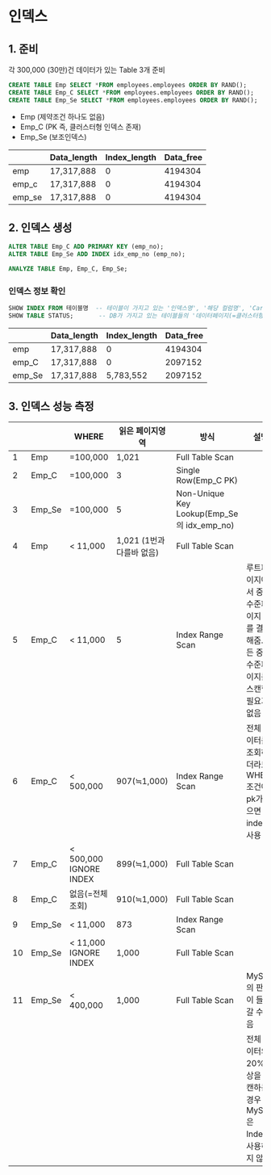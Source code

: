 # 인덱스



## 1. 준비

각 300,000 (30만)건 데이터가 있는 Table 3개 준비

```sql
CREATE TABLE Emp SELECT *FROM employees.employees ORDER BY RAND();
CREATE TABLE Emp_C SELECT *FROM employees.employees ORDER BY RAND();
CREATE TABLE Emp_Se SELECT *FROM employees.employees ORDER BY RAND();
```

- Emp       (제약조건 하나도 없음)
- Emp_C  (PK 즉, 클러스터형 인덱스 존재)
- Emp_Se  (보조인덱스)

|        | Data_length | Index_length | Data_free |
| ------ | ----------- | ------------ | --------- |
| emp    | 17,317,888  | 0            | 4194304   |
| emp_c  | 17,317,888  | 0            | 4194304   |
| emp_se | 17,317,888  | 0            | 4194304   |



## 2. 인덱스 생성

```sql
ALTER TABLE Emp_C ADD PRIMARY KEY (emp_no);
ALTER TABLE Emp_Se ADD INDEX idx_emp_no (emp_no);

ANALYZE TABLE Emp, Emp_C, Emp_Se;
```



### 인덱스 정보 확인

```sql
SHOW INDEX FROM 테이블명  -- 테이블이 가지고 있는 '인덱스명', '해당 컬럼명', 'Cardinality'
SHOW TABLE STATUS;       -- DB가 가지고 있는 테이블들의 '데이터페이지(=클러스터형 인덱스의 크기)', '보조인덱스크기', '자유도'
```

|        | Data_length | Index_length | Data_free |
| ------ | ----------- | ------------ | --------- |
| emp    | 17,317,888  | 0            | 4194304   |
| emp_C  | 17,317,888  | 0            | 2097152   |
| emp_Se | 17,317,888  | 5,783,552    | 2097152   |



## 3. 인덱스 성능 측정

|      |        | WHERE                       | 읽은 페이지영역           | 방식                                       | 설명                                                         |
| ---- | ------ | --------------------------- | ------------------------- | ------------------------------------------ | ------------------------------------------------------------ |
| 1    | Emp    | =100,000                    | 1,021                     | Full Table Scan                            |                                                              |
| 2    | Emp_C  | =100,000                    | 3                         | Single Row(Emp_C PK)                       |                                                              |
| 3    | Emp_Se | =100,000                    | 5                         | Non-Unique Key Lookup(Emp_Se의 idx_emp_no) |                                                              |
| 4    | Emp    | <  11,000                   | 1,021 (1번과 다를바 없음) | Full Table Scan                            |                                                              |
| 5    | Emp_C  | <  11,000                   | 5                         | Index Range Scan                           | 루트페이지에서 중간수준페이지<br>를 결정해줌. 모든 중간수준페이지를 <br>스캔할 필요가 없음 |
| 6    | Emp_C  | < 500,000                   | 907(≒1,000)               | Index Range Scan                           | 전체 데이터를 조회하더라도 <br> WHERE 조건에 pk가 있으면 index를 사용 |
| 7    | Emp_C  | < 500,000  <br>IGNORE INDEX | 899(≒1,000)               | Full Table Scan                            |                                                              |
| 8    | Emp_C  | 없음(=전체조회)             | 910(≒1,000)               | Full Table Scan                            |                                                              |
| 9    | Emp_Se | < 11,000                    | 873                       | Index Range Scan                           |                                                              |
| 10   | Emp_Se | < 11,000<br>IGNORE INDEX    | 1,000                     | Full Table Scan                            |                                                              |
| 11   | Emp_Se | < 400,000                   | 1,000                     | Full Table Scan                            | MySQL의 판단이 들어갈 수 있음                                |
|      |        |                             |                           |                                            | 전체 데이터의 20%이상을 스캔하는<br>경우 MySQL은 Index를 사용하지 않음 |


